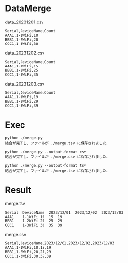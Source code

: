 # DataMerge
data_20231201.csv
```
Serial,DeviceName,Count
AAA1,1-1WiFi,10
BBB1,1-2WiFi,20
CCC1,1-3WiFi,30
```

data_20231202.csv
```
Serial,DeviceName,Count
AAA1,1-1WiFi,15
BBB1,1-2WiFi,25
CCC1,1-3WiFi,35
```

data_20231203.csv
```
Serial,DeviceName,Count
AAA1,1-1WiFi,19
BBB1,1-2WiFi,29
CCC1,1-3WiFi,39
```

# Exec
```
python ./merge.py
結合が完了し、ファイルが ./merge.tsv に保存されました。
```

```
python ./merge.py --output-format csv
結合が完了し、ファイルが ./merge.csv に保存されました。
```

```
python ./merge.py --output-format tsv
結合が完了し、ファイルが ./merge.tsv に保存されました。
```

# Result
merge.tsv
```tsv
Serial	DeviceName	2023/12/01	2023/12/02	2023/12/03
AAA1	1-1WiFi	10	15	19
BBB1	1-2WiFi	20	25	29
CCC1	1-3WiFi	30	35	39
```

merge.csv
```csv
Serial,DeviceName,2023/12/01,2023/12/02,2023/12/03
AAA1,1-1WiFi,10,15,19
BBB1,1-2WiFi,20,25,29
CCC1,1-3WiFi,30,35,39
```
